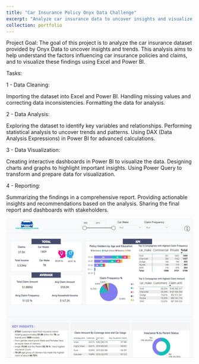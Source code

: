 ```yaml
---
title: "Car Insurance Policy Onyx Data Challenge"
excerpt: "Analyze car insurance data to uncover insights and visualize trends using Excel and Power BI"
collection: portfolio
---
```


Project Goal: The goal of this project is to analyze the car insurance dataset provided by Onyx Data to uncover insights and trends. This analysis aims to help understand the factors influencing car insurance policies and claims, and to visualize these findings using Excel and Power BI.


Tasks: 

1 - Data Cleaning:

Importing the dataset into Excel and Power BI.
Handling missing values and correcting data inconsistencies.
Formatting the data for analysis.

2 - Data Analysis:

Exploring the dataset to identify key variables and relationships.
Performing statistical analysis to uncover trends and patterns.
Using DAX (Data Analysis Expressions) in Power BI for advanced calculations.

3 - Data Visualization:

Creating interactive dashboards in Power BI to visualize the data.
Designing charts and graphs to highlight important insights.
Using Power Query to transform and prepare data for visualization.

4 - Reporting:

Summarizing the findings in a comprehensive report.
Providing actionable insights and recommendations based on the analysis.
Sharing the final report and dashboards with stakeholders.

![Car Insurance Policy](images/car_insurance_policy_Onyx_Data_challenge.jpg)
